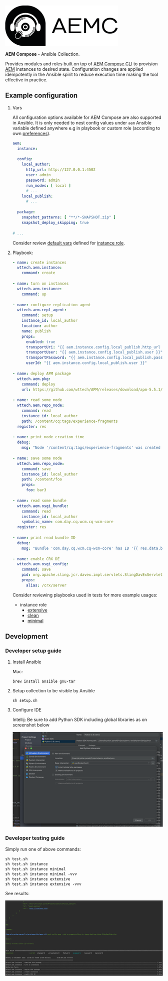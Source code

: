 ![Logo](docs/logo-with-text.png)

**AEM Compose** - Ansible Collection.

Provides modules and roles built on top of [AEM Compose CLI](https://github.com/wttech/aemc) to provision [AEM](https://business.adobe.com/products/experience-manager/adobe-experience-manager.html) instances to desired state.
Configuration changes are applied idempotently in the Ansible spirit to reduce execution time making the tool effective in practice.

## Example configuration

1. Vars 

   All configuration options available for AEM Compose are also supported in Ansible.
   It is only needed to nest config values under `aem` Ansible variable defined anywhere e.g in playbook or custom role (according to own [preferences](https://docs.ansible.com/ansible/latest/playbook_guide/playbooks_variables.html#where-to-set-variables)).

   ```yaml
   aem: 
     instance:
    
     config:
       local_author:
         http_url: http://127.0.0.1:4502
         user: admin
         password: admin
         run_modes: [ local ]
         # ...
       local_publish:
         # ...

     package:
       snapshot_patterns: [ "**/*-SNAPSHOT.zip" ]
       snapshot_deploy_skipping: true
   
   # ...
   ```

   Consider review [default vars](roles/instance/defaults/main/aem.yml) defined for [instance role](roles/instance).
   

2. Playbook:

    ```yaml 
    - name: create instances
      wttech.aem.instance:
        command: create
    
    - name: turn on instances
      wttech.aem.instance:
        command: up
    
    - name: configure replication agent
      wttech.aem.repl_agent:
        command: setup
        instance_id: local_author
        location: author
        name: publish
        props:
          enabled: true
          transportUri: "{{ aem.instance.config.local_publish.http_url }}/bin/receive?sling:authRequestLogin=1"
          transportUser: "{{ aem.instance.config.local_publish.user }}"
          transportPassword: "{{ aem.instance.config.local_publish.password }}"
          userId: "{{ aem.instance.config.local_publish.user }}"
    
    - name: deploy APM package
      wttech.aem.pkg:
        command: deploy
        url: https://github.com/wttech/APM/releases/download/apm-5.5.1/apm-all-5.5.1.zip
    
    - name: read some node
      wttech.aem.repo_node:
        command: read
        instance_id: local_author
        path: /content/cq:tags/experience-fragments
      register: res
    
    - name: print node creation time
      debug:
        msg: "Node '/content/cq:tags/experience-fragments' was created at '{{ res.data.node.properties['jcr:created'] }}'"
    
    - name: save some node
      wttech.aem.repo_node:
        command: save
        instance_id: local_author
        path: /content/foo
        props:
          foo: bar3
    
    - name: read some bundle
      wttech.aem.osgi_bundle:
        command: read
        instance_id: local_author
        symbolic_name: com.day.cq.wcm.cq-wcm-core
      register: res
    
    - name: print read bundle ID
      debug:
        msg: "Bundle 'com.day.cq.wcm.cq-wcm-core' has ID '{{ res.data.bundle.details.id }}'"
    
    - name: enable CRX DE
      wttech.aem.osgi_config:
        command: save
        pid: org.apache.sling.jcr.davex.impl.servlets.SlingDavExServlet
        props:
          alias: /crx/server
    ```
    
    Consider reviewing playbooks used in tests for more example usages:
    
    - instance role 
      - [extensive](roles/instance/tests/extensive.yml)
      - [clean](roles/instance/tests/minimal.yml)
      - [minimal](roles/instance/tests/minimal.yml)

## Development 

### Developer setup guide

1. Install Ansible

    Mac:
    
    ```shell
    brew install ansible gnu-tar
    ```

2. Setup collection to be visible by Ansible

    ```shell
    sh setup.sh
    ```

3. Configure IDE

   Intellij: Be sure to add Python SDK including global libraries as on screenshot below
   
   ![IntelliJ Python SDK](docs/intellij-python-sdk.png)

### Developer testing guide

Simply run one of above commands:

```shell
sh test.sh
sh test.sh instance
sh test.sh instance minimal
sh test.sh instance minimal -vvv
sh test.sh instance extensive
sh test.sh instance extensive -vvv
```

See results:

![Ansible Results](docs/ansible-result.png)

